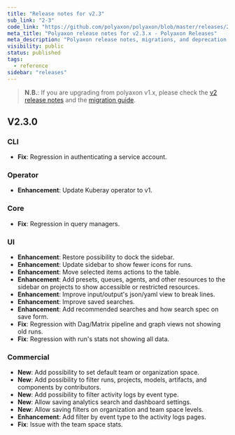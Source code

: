 ```yaml
---
title: "Release notes for v2.3"
sub_link: "2-3"
code_link: "https://github.com/polyaxon/polyaxon/blob/master/releases/2-3.md"
meta_title: "Polyaxon release notes for v2.3.x - Polyaxon Releases"
meta_description: "Polyaxon release notes, migrations, and deprecation notes for v2.3.x."
visibility: public
status: published
tags:
  - reference
sidebar: "releases"
---
```


> **N.B.**: If you are upgrading from polyaxon v1.x, please check the [v2 release notes](/docs/releases/2-0/) and the [migration guide](/docs/resources/migration/#migration-from-v1x-to-v2y).


## V2.3.0

### CLI

 * **Fix**: Regression in authenticating a service account.

### Operator

  * **Enhancement**: Update Kuberay operator to v1.

### Core

 * **Fix**: Regression in query managers.

### UI

 * **Enhancement**: Restore possibility to dock the sidebar.
 * **Enhancement**: Update sidebar to show fewer icons for runs.
 * **Enhancement**: Move selected items actions to the table.
 * **Enhancement**: Add presets, queues, agents, and other resources to the sidebar on projects to show accessible or restricted resources.
 * **Enhancement**: Improve input/output's json/yaml view to break lines.
 * **Enhancement**: Improve saved searches.
 * **Enhancement**: Add recommended searches and how search spec on save form.
 * **Fix**: Regression with Dag/Matrix pipeline and graph views not showing old runs.
 * **Fix**: Regression with run's stats not showing all data.

### Commercial

  * **New**: Add possibility to set default team or organization space.
  * **New**: Add possibility to filter runs, projects, models, artifacts, and components by contributors.
  * **New**: Add possibility to filter activity logs by event type.
  * **New**: Allow saving analytics search and dashboard settings.
  * **New**: Allow saving filters on organization and team space levels.
  * **Enhancement**: Add filter by event type to the activity logs pages.
  * **Fix**: Issue with the team space stats.
